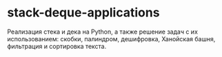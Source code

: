 # stack-deque-applications
Реализация стека и дека на Python, а также решение задач с их использованием: скобки, палиндром, дешифровка, Ханойская башня, фильтрация и сортировка текста.
